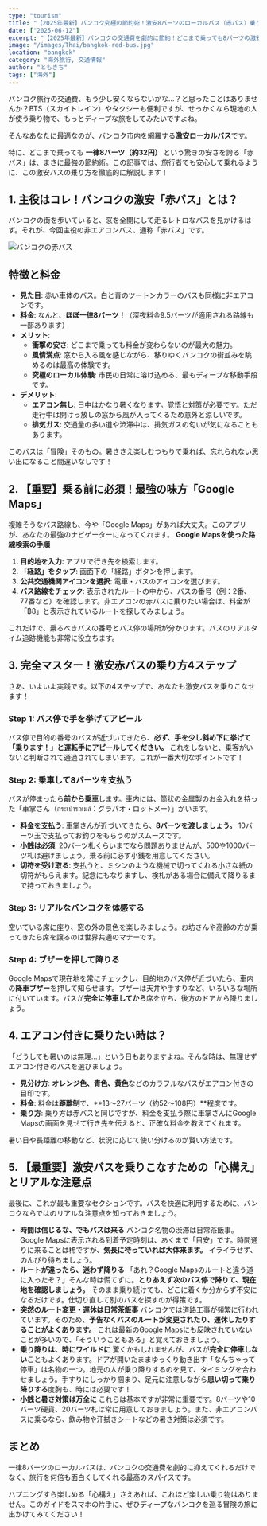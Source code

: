 ```yaml
---
type: "tourism"
title: "【2025年最新】バンコク究極の節約術！激安8バーツのローカルバス（赤バス）乗りこなしガイド"
date: ["2025-06-12"]
excerpt: "【2025年最新】バンコクの交通費を劇的に節約！どこまで乗っても8バーツの激安ローカルバス（赤バス）の乗り方を解説します。Googleマップの使い方から、渋滞やルート変更といったリアルな注意点まで完全網羅。あなたのバンコク旅行がもっとディープに、面白くなる究極の節約術。"
image: "/images/Thai/bangkok-red-bus.jpg"
location: "bangkok"
category: "海外旅行, 交通情報"
author: "ともきち"
tags: ["海外"]
---
```


バンコク旅行の交通費、もう少し安くならないかな…？と思ったことはありませんか？BTS（スカイトレイン）やタクシーも便利ですが、せっかくなら現地の人が使う乗り物で、もっとディープな旅をしてみたいですよね。

そんなあなたに最適なのが、バンコク市内を網羅する**激安ローカルバス**です。

特に、どこまで乗っても
**一律8バーツ（約32円）**
という驚きの安さを誇る「赤バス」は、まさに最強の節約術。この記事では、旅行者でも安心して乗れるように、この激安バスの乗り方を徹底的に解説します！

## 1. 主役はコレ！バンコクの激安「赤バス」とは？

バンコクの街を歩いていると、窓を全開にして走るレトロなバスを見かけるはず。それが、今回主役の非エアコンバス、通称「赤バス」です。

![バンコクの赤バス](/images/Thai/bangkok-red-bus.jpg)

## 特徴と料金

- **見た目**: 赤い車体のバス。白と青のツートンカラーのバスも同様に非エアコンです。
- **料金**: なんと、**ほぼ一律8バーツ！**（深夜料金9.5バーツが適用される路線も一部あります）
- **メリット**:
  - **衝撃の安さ**: どこまで乗っても料金が変わらないのが最大の魅力。
  - **風情満点**: 窓から入る風を感じながら、移りゆくバンコクの街並みを眺めるのは最高の体験です。
  - **究極のローカル体験**: 市民の日常に溶け込める、最もディープな移動手段です。
- **デメリット**:
  - **エアコン無し**: 日中はかなり暑くなります。覚悟と対策が必要です。ただ走行中は開けっ放しの窓から風が入ってくるため意外と涼しいです。
  - **排気ガス**: 交通量の多い道や渋滞中は、排気ガスの匂いが気になることもあります。

このバスは「冒険」そのもの。暑ささえ楽しむつもりで乗れば、忘れられない思い出になること間違いなしです！

## 2. 【重要】乗る前に必須！最強の味方「Google Maps」

複雑そうなバス路線も、今や「Google Maps」があれば大丈夫。このアプリが、あなたの最強のナビゲーターになってくれます。
**Google Mapsを使った路線検索の手順**

1. **目的地を入力**: アプリで行き先を検索します。
2. **「経路」をタップ**: 画面下の「経路」ボタンを押します。
3. **公共交通機関アイコンを選択**: 電車・バスのアイコンを選びます。
4. **バス路線をチェック**: 表示されたルートの中から、バスの番号（例：2番、77番など）を確認します。非エアコンの赤バスに乗りたい場合は、料金が「฿8」と表示されているルートを探してみましょう。

これだけで、乗るべきバスの番号とバス停の場所が分かります。バスのリアルタイム追跡機能も非常に役立ちます。

## 3. 完全マスター！激安赤バスの乗り方4ステップ

さあ、いよいよ実践です。以下の4ステップで、あなたも激安バスを乗りこなせます！

### Step 1: バス停で手を挙げてアピール

バス停で目的の番号のバスが近づいてきたら、**必ず、手を少し斜め下に挙げて「乗ります！」と運転手にアピールしてください。** これをしないと、乗客がいないと判断されて通過されてしまいます。これが一番大切なポイントです！

### Step 2: 乗車して8バーツを支払う

バスが停まったら**前から乗車**します。車内には、筒状の金属製のお金入れを持った「車掌さん（กระเป๋ารถเมล์：グラパオ・ロットメー）」がいます。

- **料金を支払う**: 車掌さんが近づいてきたら、**8バーツを渡しましょう。** 10バーツ玉で支払ってお釣りをもらうのがスムーズです。
- **小銭は必須**: 20バーツ札くらいまでなら問題ありませんが、500や1000バーツ札は避けましょう。乗る前に必ず小銭を用意してください。
- **切符を受け取る**: 支払うと、ミシンのような機械で切ってくれる小さな紙の切符がもらえます。記念にもなりますし、検札がある場合に備えて降りるまで持っておきましょう。

### Step 3: リアルなバンコクを体感する

空いている席に座り、窓の外の景色を楽しみましょう。お坊さんや高齢の方が乗ってきたら席を譲るのは世界共通のマナーです。

### Step 4: ブザーを押して降りる

Google Mapsで現在地を常にチェックし、目的地のバス停が近づいたら、車内の**降車ブザー**を押して知らせます。ブザーは天井や手すりなど、いろいろな場所に付いています。バスが**完全に停車してから**席を立ち、後方のドアから降りましょう。

## 4. エアコン付きに乗りたい時は？

「どうしても暑いのは無理…」という日もありますよね。そんな時は、無理せずエアコン付きのバスを選びましょう。

- **見分け方**: **オレンジ色、青色、黄色**などのカラフルなバスがエアコン付きの目印です。
- **料金**: 料金は**距離制**で、**13〜27バーツ（約52〜108円）**程度です。
- **乗り方**: 乗り方は赤バスと同じですが、料金を支払う際に車掌さんにGoogle Mapsの画面を見せて行き先を伝えると、正確な料金を教えてくれます。

暑い日や長距離の移動など、状況に応じて使い分けるのが賢い方法です。

## 5. 【最重要】激安バスを乗りこなすための「心構え」とリアルな注意点

最後に、これが最も重要なセクションです。バスを快適に利用するために、バンコクならではのリアルな注意点を知っておきましょう。

- **時間は信じるな、でもバスは来る**
  バンコク名物の渋滞は日常茶飯事。Google Mapsに表示される到着予定時刻は、あくまで「目安」です。時間通りに来ることは稀ですが、**気長に待っていれば大体来ます。** イライラせず、のんびり待ちましょう。
- **ルートが違ったら、迷わず降りる**
  「あれ？Google Mapsのルートと違う道に入ったぞ？」そんな時は慌てずに。**とりあえず次のバス停で降りて、現在地を確認しましょう。** そのまま乗り続けても、どこに着くか分からず不安になるだけです。仕切り直して別のバスを探すのが得策です。
- **突然のルート変更・運休は日常茶飯事**
  バンコクでは道路工事が頻繁に行われています。そのため、**予告なくバスのルートが変更されたり、運休したりすることがよくあります。** これは最新のGoogle Mapsにも反映されていないことが多いので、「そういうこともある」と覚えておきましょう。
- **乗り降りは、時にワイルドに**
  驚くかもしれませんが、バスが**完全に停車しない**こともよくあります。ドアが開いたままゆっくり動き出す「なんちゃって停車」は名物の一つ。地元の人が乗り降りするのを見て、タイミングを合わせましょう。手すりにしっかり掴まり、足元に注意しながら**思い切って乗り降りする**度胸も、時には必要です！
- **小銭と暑さ対策は万全に**
  これらは基本ですが非常に重要です。8バーツや10バーツ硬貨、20バーツ札は常に用意しておきましょう。また、非エアコンバスに乗るなら、飲み物や汗拭きシートなどの暑さ対策は必須です。

## まとめ

一律8バーツのローカルバスは、バンコクの交通費を劇的に抑えてくれるだけでなく、旅行を何倍も面白くしてくれる最高のスパイスです。

ハプニングすら楽しめる「心構え」さえあれば、これほど楽しい乗り物はありません。このガイドをスマホの片手に、ぜひディープなバンコクを巡る冒険の旅に出かけてみてください！
